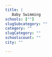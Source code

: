 ```yaml
---
title: |
   Baby Swimming
schools: [""]
slugSubcategory: ""
category: ""
slugCategory: ""
schoolscount: ""
city: ""

---
```


